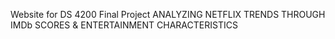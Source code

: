 Website for DS 4200 Final Project
ANALYZING NETFLIX TRENDS THROUGH IMDb SCORES & ENTERTAINMENT CHARACTERISTICS